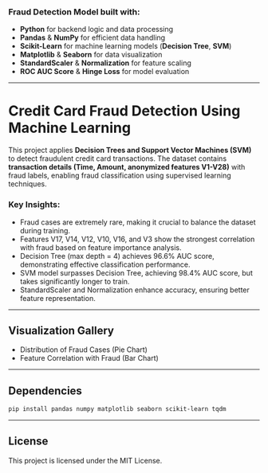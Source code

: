 ### Fraud Detection Model built with: 
- **Python** for backend logic and data processing  
- **Pandas** & **NumPy** for efficient data handling  
- **Scikit-Learn** for machine learning models (**Decision Tree**, **SVM**)  
- **Matplotlib** & **Seaborn** for data visualization  
- **StandardScaler** & **Normalization** for feature scaling  
- **ROC AUC Score** & **Hinge Loss** for model evaluation  

---

# Credit Card Fraud Detection Using Machine Learning

This project applies **Decision Trees and Support Vector Machines (SVM)** to detect fraudulent credit card transactions. The dataset contains **transaction details (Time, Amount, anonymized features V1-V28)** with fraud labels, enabling fraud classification using supervised learning techniques.  

### Key Insights:  
- Fraud cases are extremely rare, making it crucial to balance the dataset during training.  
- Features V17, V14, V12, V10, V16, and V3 show the strongest correlation with fraud based on feature importance analysis.  
- Decision Tree (max depth = 4) achieves 96.6% AUC score, demonstrating effective classification performance.  
- SVM model surpasses Decision Tree, achieving 98.4% AUC score, but takes significantly longer to train.  
- StandardScaler and Normalization enhance accuracy, ensuring better feature representation.  

---

## Visualization Gallery 

- Distribution of Fraud Cases (Pie Chart)
- Feature Correlation with Fraud (Bar Chart)

---

## Dependencies 

```bash
pip install pandas numpy matplotlib seaborn scikit-learn tqdm
```

---
## License 

This project is licensed under the MIT License.


